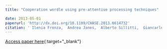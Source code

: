 ```yaml
---
title: "Cooperation wordle using pre-attentive processing techniques"

date: 2013-05-01
paperurl: 'http://dx.doi.org/10.1109/CHASE.2013.6614732'
citation: ' Ilenia Fronza,  Andrea Janes,  Alberto Sillitti,  Giancarlo Succi,  Stefano Trebeschi, &quot;Cooperation wordle using pre-attentive processing techniques.&quot;, 2013.'
---
```

[Access paper here](http://dx.doi.org/10.1109/CHASE.2013.6614732){:target="_blank"}
